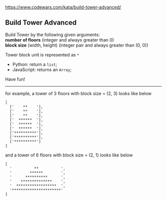https://www.codewars.com/kata/build-tower-advanced/

Build Tower Advanced
---

Build Tower by the following given arguments:<br>
__number of floors__ (integer and always greater than 0)<br>
__block size__ (width, height) (integer pair and always greater than (0, 0))

Tower block unit is represented as `*`

* Python: return a `list`;
* JavaScript: returns an `Array`;

Have fun!
***

for example, a tower of 3 floors with block size = (2, 3) looks like below
```
[
  ['    **    '],
  ['    **    '],
  ['    **    '],
  ['  ******  '],
  ['  ******  '],
  ['  ******  '],
  ['**********'],
  ['**********'],
  ['**********']
]
```
and a tower of 6 floors with block size = (2, 1) looks like below
```
[
  '          **          ', 
  '        ******        ', 
  '      **********      ', 
  '    **************    ', 
  '  ******************  ', 
  '**********************'
]
```
